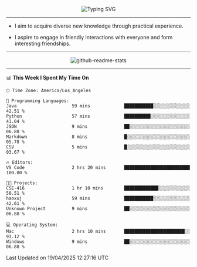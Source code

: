 <p align="center">
  <img src="https://readme-typing-svg.demolab.com?font=Fira+Code&weight=500&size=32&duration=2500&pause=1600&center=true&vCenter=true&random=false&width=1024&height=64&lines=Hi+there+%F0%9F%91%8B;I'm+delighted+you+could+make+it+here+%F0%9F%8E%89;I'm+Harry%2C+a+college+student+still+finding+my+way" alt="Typing SVG" />
</p>


---


- I aim to acquire diverse new knowledge through practical experience.

- I aspire to engage in friendly interactions with everyone and form interesting friendships.


---


<p align="center">
  <img src="https://github-readme-stats.vercel.app/api?username=Harry-Jing&show_icons=true" alt="github-readme-stats"/>
</p>


---

<!--START_SECTION:waka-->
📊 **This Week I Spent My Time On** 

```text
🕑︎ Time Zone: America/Los_Angeles

💬 Programming Languages: 
Java                     59 mins             ███████████░░░░░░░░░░░░░░   42.51 % 
Python                   57 mins             ██████████░░░░░░░░░░░░░░░   41.04 % 
JSON                     9 mins              ██░░░░░░░░░░░░░░░░░░░░░░░   06.88 % 
Markdown                 8 mins              █░░░░░░░░░░░░░░░░░░░░░░░░   05.78 % 
CSV                      5 mins              █░░░░░░░░░░░░░░░░░░░░░░░░   03.67 % 

🔥 Editors: 
VS Code                  2 hrs 20 mins       █████████████████████████   100.00 % 

🐱‍💻 Projects: 
CSE-416                  1 hr 10 mins        █████████████░░░░░░░░░░░░   50.51 % 
haoxuj                   59 mins             ███████████░░░░░░░░░░░░░░   42.61 % 
Unknown Project          9 mins              ██░░░░░░░░░░░░░░░░░░░░░░░   06.88 % 

💻 Operating System: 
Mac                      2 hrs 10 mins       ███████████████████████░░   93.12 % 
Windows                  9 mins              ██░░░░░░░░░░░░░░░░░░░░░░░   06.88 % 
```


 Last Updated on 19/04/2025 12:27:16 UTC
<!--END_SECTION:waka-->
